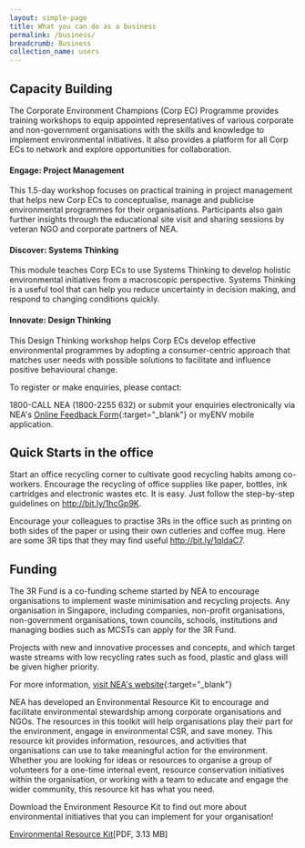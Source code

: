 ```yaml
---
layout: simple-page
title: What you can do as a business
permalink: /business/
breadcrumb: Business
collection_name: users
---
```


## Capacity Building

The Corporate Environment Champions (Corp EC) Programme provides training workshops to equip appointed representatives of various corporate and non-government organisations with the skills and knowledge to implement environmental initiatives. It also provides a platform for all Corp ECs to network and explore opportunities for collaboration.

#### Engage: Project Management

This 1.5-day workshop focuses on practical training in project management that helps new Corp ECs to conceptualise, manage and publicise environmental programmes for their organisations. Participants also gain further insights through the educational site visit and sharing sessions by veteran NGO and corporate partners of NEA.

#### Discover: Systems Thinking

This module teaches Corp ECs to use Systems Thinking to develop holistic environmental initiatives from a macroscopic perspective. Systems Thinking is a useful tool that can help you reduce uncertainty in decision making, and respond to changing conditions quickly.

#### Innovate: Design Thinking

This Design Thinking workshop helps Corp ECs develop effective environmental programmes by adopting a consumer-centric approach that matches user needs with possible solutions to facilitate and influence positive behavioural change.

To register or make enquiries, please contact:

1800-CALL NEA (1800-2255 632) or submit your enquiries electronically via NEA's [Online Feedback Form](https://www.nea.gov.sg/corporate-functions/feedback){:target="_blank"}  or myENV mobile application.


## Quick Starts in the office

Start an office recycling corner to cultivate good recycling habits among co-workers. Encourage the recycling of office supplies like paper, bottles, ink cartridges and electronic wastes etc. It is easy. Just follow the step-by-step
guidelines on http://bit.ly/1hcGp9K.


Encourage your colleagues to practise 3Rs in the office such as printing on both sides of the paper or using their own cutleries and coffee mug. Here are some 3R tips that they may find useful http://bit.ly/1qldaC7.


## Funding

The 3R Fund is a co-funding scheme started by NEA to encourage organisations to implement waste minimisation and recycling projects. Any organisation in Singapore, including companies, non-profit organisations, non-government organisations, town councils, schools, institutions and managing bodies such as MCSTs can apply for the 3R Fund. 

Projects with new and innovative processes and concepts, and which target waste streams with low recycling rates such as food, plastic and glass will be given higher priority.

For more information, [visit NEA's website](https://www.nea.gov.sg/programmes-grants/grants-and-awards/3r-fund){:target="_blank"} 







NEA has developed an Environmental Resource Kit to encourage and facilitate environmental stewardship among corporate organisations and NGOs. The resources in this toolkit will help organisations play their part for the environment, engage in environmental CSR, and save money. This resource kit provides information, resources, and activities that organisations can use to take meaningful action for the environment. Whether you are looking for ideas or resources to organise a group of volunteers for a one-time internal event, resource conservation initiatives within the organisation, or working with a team to educate and engage the wider community, this resource kit has what you need.


Download the Environment Resource Kit to find out more about environmental initiatives that you can implement for your organisation!

[Environmental Resource Kit](https://www.nea.gov.sg/docs/default-source/envision/environmental-resource-kit.pdf)[PDF, 3.13 MB]


